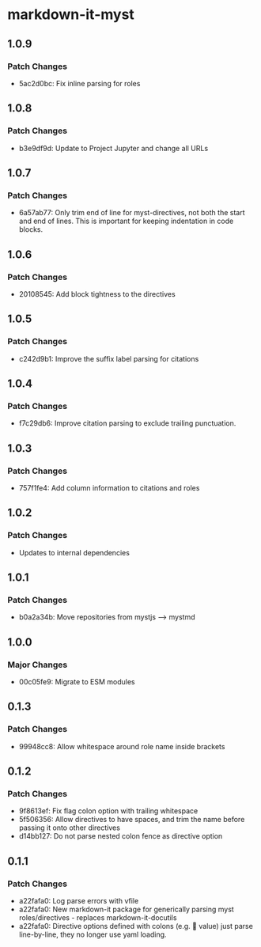 # markdown-it-myst

## 1.0.9

### Patch Changes

- 5ac2d0bc: Fix inline parsing for roles

## 1.0.8

### Patch Changes

- b3e9df9d: Update to Project Jupyter and change all URLs

## 1.0.7

### Patch Changes

- 6a57ab77: Only trim end of line for myst-directives, not both the start and end of lines. This is important for keeping indentation in code blocks.

## 1.0.6

### Patch Changes

- 20108545: Add block tightness to the directives

## 1.0.5

### Patch Changes

- c242d9b1: Improve the suffix label parsing for citations

## 1.0.4

### Patch Changes

- f7c29db6: Improve citation parsing to exclude trailing punctuation.

## 1.0.3

### Patch Changes

- 757f1fe4: Add column information to citations and roles

## 1.0.2

### Patch Changes

- Updates to internal dependencies

## 1.0.1

### Patch Changes

- b0a2a34b: Move repositories from mystjs --> mystmd

## 1.0.0

### Major Changes

- 00c05fe9: Migrate to ESM modules

## 0.1.3

### Patch Changes

- 99948cc8: Allow whitespace around role name inside brackets

## 0.1.2

### Patch Changes

- 9f8613ef: Fix flag colon option with trailing whitespace
- 5f506356: Allow directives to have spaces, and trim the name before passing it onto other directives
- d14bb127: Do not parse nested colon fence as directive option

## 0.1.1

### Patch Changes

- a22fafa0: Log parse errors with vfile
- a22fafa0: New markdown-it package for generically parsing myst roles/directives - replaces markdown-it-docutils
- a22fafa0: Directive options defined with colons (e.g. :key: value) just parse line-by-line, they no longer use yaml loading.
